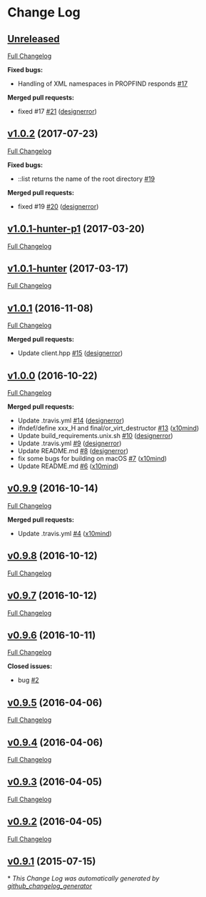 # Change Log

## [Unreleased](https://github.com/designerror/webdav-client-cpp/tree/HEAD)

[Full Changelog](https://github.com/designerror/webdav-client-cpp/compare/v1.0.2...HEAD)

**Fixed bugs:**

- Handling of XML namespaces in PROPFIND responds [\#17](https://github.com/designerror/webdav-client-cpp/issues/17)

**Merged pull requests:**

- fixed \#17 [\#21](https://github.com/designerror/webdav-client-cpp/pull/21) ([designerror](https://github.com/designerror))

## [v1.0.2](https://github.com/designerror/webdav-client-cpp/tree/v1.0.2) (2017-07-23)
[Full Changelog](https://github.com/designerror/webdav-client-cpp/compare/v1.0.1-hunter-p1...v1.0.2)

**Fixed bugs:**

- ::list returns the name of the root directory [\#19](https://github.com/designerror/webdav-client-cpp/issues/19)

**Merged pull requests:**

- fixed \#19 [\#20](https://github.com/designerror/webdav-client-cpp/pull/20) ([designerror](https://github.com/designerror))

## [v1.0.1-hunter-p1](https://github.com/designerror/webdav-client-cpp/tree/v1.0.1-hunter-p1) (2017-03-20)
[Full Changelog](https://github.com/designerror/webdav-client-cpp/compare/v1.0.1-hunter...v1.0.1-hunter-p1)

## [v1.0.1-hunter](https://github.com/designerror/webdav-client-cpp/tree/v1.0.1-hunter) (2017-03-17)
[Full Changelog](https://github.com/designerror/webdav-client-cpp/compare/v1.0.1...v1.0.1-hunter)

## [v1.0.1](https://github.com/designerror/webdav-client-cpp/tree/v1.0.1) (2016-11-08)
[Full Changelog](https://github.com/designerror/webdav-client-cpp/compare/v1.0.0...v1.0.1)

**Merged pull requests:**

- Update client.hpp [\#15](https://github.com/designerror/webdav-client-cpp/pull/15) ([designerror](https://github.com/designerror))

## [v1.0.0](https://github.com/designerror/webdav-client-cpp/tree/v1.0.0) (2016-10-22)
[Full Changelog](https://github.com/designerror/webdav-client-cpp/compare/v0.9.9...v1.0.0)

**Merged pull requests:**

- Update .travis.yml [\#14](https://github.com/designerror/webdav-client-cpp/pull/14) ([designerror](https://github.com/designerror))
- ifndef/define xxx\_H and final/or\_virt\_destructor [\#13](https://github.com/designerror/webdav-client-cpp/pull/13) ([x10mind](https://github.com/x10mind))
- Update build\_requirements.unix.sh [\#10](https://github.com/designerror/webdav-client-cpp/pull/10) ([designerror](https://github.com/designerror))
- Update .travis.yml [\#9](https://github.com/designerror/webdav-client-cpp/pull/9) ([designerror](https://github.com/designerror))
- Update README.md [\#8](https://github.com/designerror/webdav-client-cpp/pull/8) ([designerror](https://github.com/designerror))
- fix some bugs for building on macOS [\#7](https://github.com/designerror/webdav-client-cpp/pull/7) ([x10mind](https://github.com/x10mind))
- Update README.md [\#6](https://github.com/designerror/webdav-client-cpp/pull/6) ([x10mind](https://github.com/x10mind))

## [v0.9.9](https://github.com/designerror/webdav-client-cpp/tree/v0.9.9) (2016-10-14)
[Full Changelog](https://github.com/designerror/webdav-client-cpp/compare/v0.9.8...v0.9.9)

**Merged pull requests:**

- Update .travis.yml [\#4](https://github.com/designerror/webdav-client-cpp/pull/4) ([x10mind](https://github.com/x10mind))

## [v0.9.8](https://github.com/designerror/webdav-client-cpp/tree/v0.9.8) (2016-10-12)
[Full Changelog](https://github.com/designerror/webdav-client-cpp/compare/v0.9.7...v0.9.8)

## [v0.9.7](https://github.com/designerror/webdav-client-cpp/tree/v0.9.7) (2016-10-12)
[Full Changelog](https://github.com/designerror/webdav-client-cpp/compare/v0.9.6...v0.9.7)

## [v0.9.6](https://github.com/designerror/webdav-client-cpp/tree/v0.9.6) (2016-10-11)
[Full Changelog](https://github.com/designerror/webdav-client-cpp/compare/v0.9.5...v0.9.6)

**Closed issues:**

- bug [\#2](https://github.com/designerror/webdav-client-cpp/issues/2)

## [v0.9.5](https://github.com/designerror/webdav-client-cpp/tree/v0.9.5) (2016-04-06)
[Full Changelog](https://github.com/designerror/webdav-client-cpp/compare/v0.9.4...v0.9.5)

## [v0.9.4](https://github.com/designerror/webdav-client-cpp/tree/v0.9.4) (2016-04-06)
[Full Changelog](https://github.com/designerror/webdav-client-cpp/compare/v0.9.3...v0.9.4)

## [v0.9.3](https://github.com/designerror/webdav-client-cpp/tree/v0.9.3) (2016-04-05)
[Full Changelog](https://github.com/designerror/webdav-client-cpp/compare/v0.9.2...v0.9.3)

## [v0.9.2](https://github.com/designerror/webdav-client-cpp/tree/v0.9.2) (2016-04-05)
[Full Changelog](https://github.com/designerror/webdav-client-cpp/compare/v0.9.1...v0.9.2)

## [v0.9.1](https://github.com/designerror/webdav-client-cpp/tree/v0.9.1) (2015-07-15)


\* *This Change Log was automatically generated by [github_changelog_generator](https://github.com/skywinder/Github-Changelog-Generator)*
